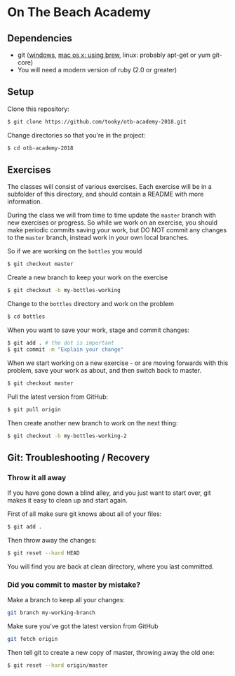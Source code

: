 # On The Beach Academy

## Dependencies

* git ([windows](http://msysgit.github.com/), [mac os x: using brew](http://brew.sh/), linux: probably apt-get or yum git-core)
* You will need a modern version of ruby (2.0 or greater)

## Setup

Clone this repository:

```bash
$ git clone https://github.com/tooky/otb-academy-2018.git
```

Change directories so that you're in the project:

```bash
$ cd otb-academy-2018
```

## Exercises

The classes will consist of various exercises. Each exercise will be in
a subfolder of this directory, and should contain a README with more
information.

During the class we will from time to time update the `master` branch with new
exercises or progress. So while we work on an exercise, you should make periodic
commits saving your work, but DO NOT commit any changes to the `master` branch,
instead work in your own local branches.

So if we are working on the `bottles` you would 

```bash
$ git checkout master
```

Create a new branch to keep your work on the exercise

```bash
$ git checkout -b my-bottles-working
```

Change to the `bottles` directory and work on the problem

```bash
$ cd bottles
```

When you want to save your work, stage and commit changes:

```bash
$ git add . # the dot is important
$ git commit -m "Explain your change"
```

When we start working on a new exercise - or are moving forwards with this
problem, save your work as about, and then switch back to master.

```bash
$ git checkout master
```

Pull the latest version from GitHub:

```bash
$ git pull origin
```

Then create another new branch to work on the next thing:

```bash
$ git checkout -b my-bottles-working-2
```

## Git: Troubleshooting / Recovery

### Throw it all away

If you have gone down a blind alley, and you just want to start over, git makes
it easy to clean up and start again.

First of all make sure git knows about all of your files:

```bash
$ git add .
```

Then throw away the changes:

```bash
$ git reset --hard HEAD
```

You will find you are back at clean directory, where you last committed.

### Did you commit to master by mistake?

Make a branch to keep all your changes:

```bash
git branch my-working-branch
```

Make sure you've got the latest version from GitHub

```bash
git fetch origin
```

Then tell git to create a new copy of master, throwing away the old one:

```bash
$ git reset --hard origin/master
```
